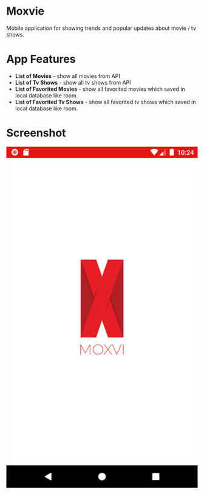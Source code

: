 # Moxvie
Mobile application for showing trends and popular updates about movie / tv shows.


# App Features
- <b>List of Movies</b> - show all movies from API
- <b>List of Tv Shows</b> - show all tv shows from API
- <b>List of Favorited Movies</b>  - show all favorited movies which saved in local database like room.
- <b>List of Favorited Tv Shows</b> - show all favorited tv shows which saved in local database like room.


# Screenshot
![Splash Screen](https://github.com/davidwidjaya/moxvie/blob/main/screenshot/splash-screen.png)